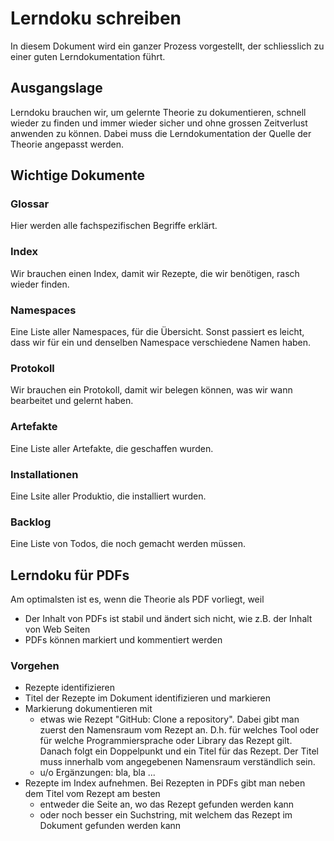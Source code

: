 # Lerndoku schreiben
In diesem Dokument wird ein ganzer Prozess vorgestellt, der schliesslich zu einer guten Lerndokumentation führt.

## Ausgangslage
Lerndoku brauchen wir, um gelernte Theorie zu dokumentieren, schnell wieder zu finden und immer wieder sicher und ohne grossen Zeitverlust anwenden zu können. Dabei muss die Lerndokumentation der Quelle der Theorie angepasst werden.

## Wichtige Dokumente
### Glossar
Hier werden alle fachspezifischen Begriffe erklärt.

### Index
Wir brauchen einen Index, damit wir Rezepte, die wir benötigen, rasch wieder finden.

### Namespaces
Eine Liste aller Namespaces, für die Übersicht. Sonst passiert es leicht, dass wir für ein und denselben Namespace verschiedene Namen haben.

### Protokoll
Wir brauchen ein Protokoll, damit wir belegen können, was wir wann bearbeitet und gelernt haben.

### Artefakte
Eine Liste aller Artefakte, die geschaffen wurden.

### Installationen
Eine Lsite aller Produktio, die installiert wurden.

### Backlog
Eine Liste von Todos, die noch gemacht werden müssen.

## Lerndoku für PDFs
Am optimalsten ist es, wenn die Theorie als PDF vorliegt, weil
* Der Inhalt von PDFs ist stabil und ändert sich nicht, wie z.B. der Inhalt von Web Seiten
* PDFs können markiert und kommentiert werden

### Vorgehen
* Rezepte identifizieren
* Titel der Rezepte im Dokument identifizieren und markieren
* Markierung dokumentieren mit 
  *  etwas wie Rezept "GitHub: Clone a repository". Dabei gibt man zuerst den Namensraum vom Rezept an. D.h. für welches Tool oder für welche Programmiersprache oder Library das Rezept gilt. Danach folgt ein Doppelpunkt und ein Titel für das Rezept. Der Titel muss innerhalb vom angegebenen Namensraum verständlich sein. 
  *  u/o Ergänzungen: bla, bla ...
* Rezepte im Index aufnehmen. Bei Rezepten in PDFs gibt man neben dem Titel vom Rezept am besten
  *  entweder die Seite an, wo das Rezept gefunden werden kann
  *  oder noch besser ein Suchstring, mit welchem das Rezept im Dokument gefunden werden kann
